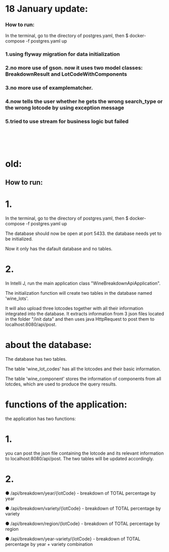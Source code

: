 
# 18 January update:
### How to run:
In the terminal, go to the directory of postgres.yaml, then $ docker-compose -f postgres.yaml up 

### 1.using flyway migration for data initialization 
### 2.no more use of gson. now it uses two model classes: BreakdownResult and LotCodeWithComponents
### 3.no more use of examplematcher. 
### 4.now tells the user whether he gets the wrong search_type or the wrong lotcode by using exception message
### 5.tried to use stream for business logic but failed 

<br/>
<br/>
<br/>






# old:
## How to run:
# 1. 
In the terminal, go to the directory of postgres.yaml, then $ docker-compose -f postgres.yaml up 

The database should now be open at port 5433. the database needs yet to be initialized. 

Now it only has the dafault database and no tables.
# 2. 
In Intelli J, run the main application class "WineBreakdownApiApplication". 

The initialization function will create two tables in the database named 'wine_lots'. 

It will also upload three lotcodes together with all their information integrated into the database. It extracts information from 3 json files located in the folder "/init data" and then uses java HttpRequest to post them to localhost:8080/api/post. 

# about the database:
The database has two tables. 

The table 'wine_lot_codes' has all the lotcodes and their basic information. 

The table 'wine_component' stores the information of components from all lotcdes, which are used to produce the query results.


# functions of the application:
the application has two functions:
# 1. 
 you can post the json file containing the lotcode and its relevant information to localhost:8080/api/post. The two tables will be updated accordingly. 
# 2. 
●	/api/breakdown/year/{lotCode} - breakdown of TOTAL percentage by year

●	/api/breakdown/variety/{lotCode} - breakdown of TOTAL percentage by variety

●	/api/breakdown/region/{lotCode} - breakdown of TOTAL percentage by region

●	/api/breakdown/year-variety/{lotCode} - breakdown of TOTAL percentage by year + variety combination

